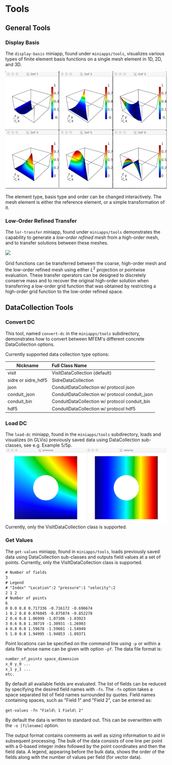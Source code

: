 # Tools

## General Tools

### Display Basis

The `display-basis` miniapp, found under `miniapps/tools`, visualizes various
types of finite element basis functions on a single mesh element in 1D, 2D,
and 3D.

![](img/examples/display-basis.png)

The element type, basis type and order can be changed interactively.  The mesh
element is either the reference element, or a simple transformation of it.

### Low-Order Refined Transfer

The `lor-transfer` miniapp, found under `miniapps/tools` demonstrates the
capability to generate a *low-order refined* mesh from a high-order mesh, and to
transfer solutions between these meshes.

![](img/examples/lor-transfer.png)

Grid functions can be transferred between the coarse, high-order mesh and the
low-order refined mesh using either $L^2$ projection or pointwise evaluation.
These transfer operators can be designed to discretely conserve mass and to
recover the original high-order solution when transferring a low-order grid
function that was obtained by restricting a high-order grid function to the
low-order refined space.

## DataCollection Tools

### Convert DC

This tool, named `convert-dc` in the `miniapps/tools` subdirectory,
demonstrates how to convert between MFEM's different concrete
DataCollection options.

Currently supported data collection type options:

  | Nickname            | Full Class Name                                |
  |---------------------|:-----------------------------------------------|
  | visit               | VisItDataCollection (default)                  |
  | sidre or sidre_hdf5 | SidreDataCollection                            |
  | json                | ConduitDataCollection w/ protocol json         |
  | conduit_json        | ConduitDataCollection w/ protocol conduit_json |
  | conduit_bin         | ConduitDataCollection w/ protocol conduit_bin  |
  | hdf5                | ConduitDataCollection w/ protocol hdf5         |

### Load DC

The `load-dc` miniapp, found in the `miniapps/tools` subdirectory, loads and
visualizes (in GLVis) previously saved data using DataCollection sub-classes,
see e.g. Example 5/5p.
![](img/examples/load-dc.png)
Currently, only the VisItDataCollection class is supported.

### Get Values

The `get-values` miniapp, found in `miniapps/tools`, loads previously saved
data using DataCollection sub-classes and outputs field values at a set of
points. Currently, only the VisItDataCollection class is supported.

```
# Number of fields
3
# Legend
# "Index" "Location":2 "pressure":1 "velocity":2
2 1 2
# Number of points
6
0 0.0 0.8 0.717336 -0.716172 -0.696674
1 0.2 0.8 0.876045 -0.875874 -0.852278
2 0.4 0.8 1.06999 -1.07106 -1.03923
3 0.6 0.8 1.30719 -1.30931 -1.26903
4 0.8 0.8 1.59678 -1.59601 -1.54949
5 1.0 0.8 1.94995 -1.94853 -1.89371
```

Point locations can be specified on the command line using `-p` or within a
data file whose name can be given with option `-pf`.  The data file format is:
```
number_of_points space_dimension
x_0 y_0 ...
x_1 y_1 ...
etc.
```

By default all available fields are evaluated.  The list of fields can be
reduced by specifying the desired field names with `-fn`. The `-fn` option
takes a space separated list of field names surrounded by quotes.  Field
names containing spaces, such as "Field 1" and "Field 2", can be entered as:

```get-values -fn "Field\ 1 Field\ 2"```

By default the data is written to standard out.  This can be overwritten
with the `-o [filename]` option.

The output format contains comments as well as sizing information to aid in
subsequent processing.  The bulk of the data consists of one line per point
with a 0-based integer index followed by the point coordinates and then the
field data.  A legend, appearing before the bulk data, shows the order of
the fields along with the number of values per field (for vector data).

<script type="text/x-mathjax-config">MathJax.Hub.Config({TeX: {equationNumbers: {autoNumber: "all"}}, tex2jax: {inlineMath: [['$','$']]}});</script>
<script type="text/javascript" src="https://cdnjs.cloudflare.com/ajax/libs/mathjax/2.7.2/MathJax.js?config=TeX-AMS_HTML"></script>
